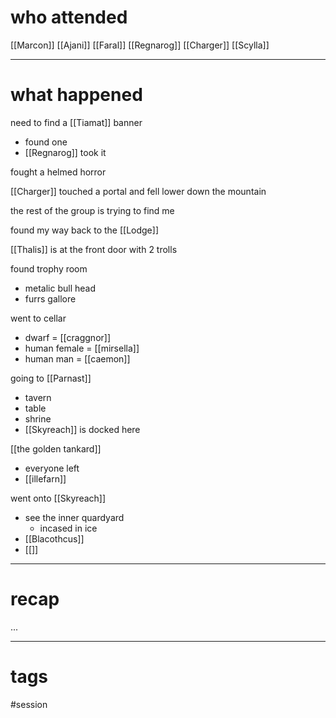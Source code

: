 # who attended

[[Marcon]]
[[Ajani]]
[[Faral]]
[[Regnarog]]
[[Charger]]
[[Scylla]]

---
# what happened

need to find a [[Tiamat]] banner 
- found one
- [[Regnarog]] took it

fought a helmed horror

[[Charger]] touched a portal and fell lower down the mountain

the rest of the group is trying to find me

found my way back to the [[Lodge]]

[[Thalis]] is at the front door with 2 trolls 

found trophy room
- metalic bull head
- furrs gallore

went to cellar
- dwarf = [[craggnor]]
- human female = [[mirsella]]
- human man = [[caemon]]

going to [[Parnast]]
- tavern
- table
- shrine
- [[Skyreach]] is docked here

[[the golden tankard]]
- everyone left
- [[illefarn]]

went onto [[Skyreach]]
- see the inner quardyard
	- incased in ice
- [[Blacothcus]]
- [[]]


---
# recap

...

---
# tags

#session